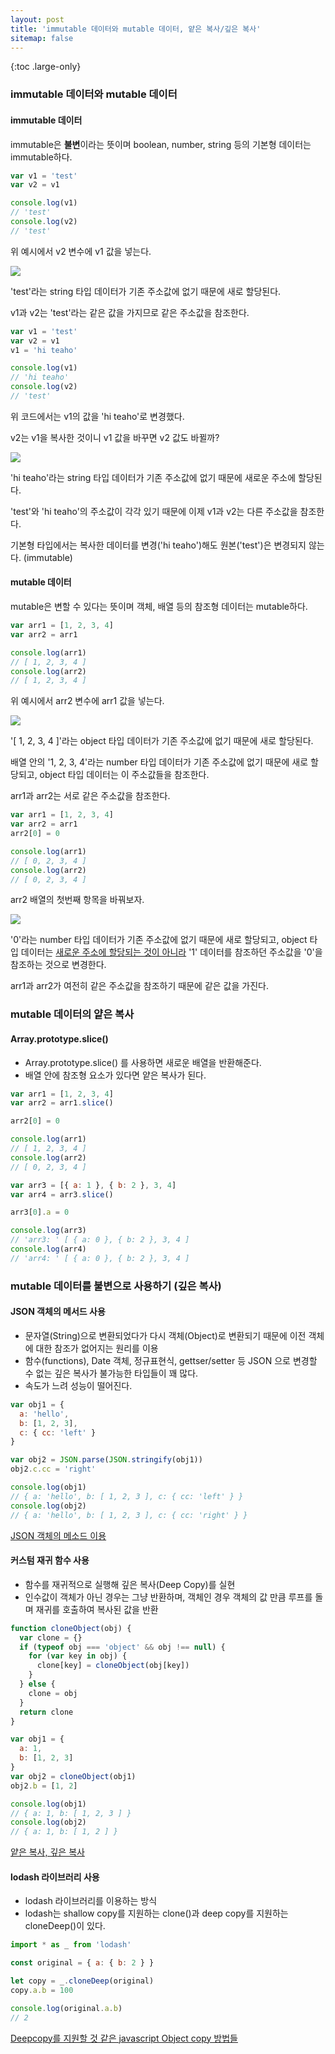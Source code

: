 ```yaml
---
layout: post
title: 'immutable 데이터와 mutable 데이터, 얕은 복사/깊은 복사'
sitemap: false
---
```


{:toc .large-only}

### immutable 데이터와 mutable 데이터

#### immutable 데이터

immutable은 **불변**이라는 뜻이며 boolean, number, string 등의 기본형 데이터는 immutable하다.

```js
var v1 = 'test'
var v2 = v1

console.log(v1)
// 'test'
console.log(v2)
// 'test'
```

위 예시에서 v2 변수에 v1 값을 넣는다.

<img src="https://img1.daumcdn.net/thumb/R1280x0/?scode=mtistory2&fname=https%3A%2F%2Fblog.kakaocdn.net%2Fdn%2Fc2CREj%2FbtqC3OPKKGv%2FQ9nTUlt1DuvpGPzv5c7fY1%2Fimg.jpg" />

'test'라는 string 타입 데이터가 기존 주소값에 없기 때문에 새로 할당된다.

v1과 v2는 'test'라는 같은 값을 가지므로 같은 주소값을 참조한다.

```js
var v1 = 'test'
var v2 = v1
v1 = 'hi teaho'

console.log(v1)
// 'hi teaho'
console.log(v2)
// 'test'
```

위 코드에서는 v1의 값을 'hi teaho'로 변경했다.

v2는 v1을 복사한 것이니 v1 값을 바꾸면 v2 값도 바뀔까?

<img src="https://img1.daumcdn.net/thumb/R1280x0/?scode=mtistory2&fname=https%3A%2F%2Fblog.kakaocdn.net%2Fdn%2FrU6OR%2FbtqC5nRubs5%2FXxwA8hMPM1pLTA5x5nqX1k%2Fimg.jpg" />

'hi teaho'라는 string 타입 데이터가 기존 주소값에 없기 때문에 새로운 주소에 할당된다.

'test'와 'hi teaho'의 주소값이 각각 있기 때문에 이제 v1과 v2는 다른 주소값을 참조한다.

기본형 타입에서는 복사한 데이터를 변경('hi teaho')해도 원본('test')은 변경되지 않는다. (immutable)

#### mutable 데이터

mutable은 변할 수 있다는 뜻이며 객체, 배열 등의 참조형 데이터는 mutable하다.

```js
var arr1 = [1, 2, 3, 4]
var arr2 = arr1

console.log(arr1)
// [ 1, 2, 3, 4 ]
console.log(arr2)
// [ 1, 2, 3, 4 ]
```

위 예시에서 arr2 변수에 arr1 값을 넣는다.

<img src="https://img1.daumcdn.net/thumb/R1280x0/?scode=mtistory2&fname=https%3A%2F%2Fblog.kakaocdn.net%2Fdn%2F7mSsi%2FbtqC22HGwPM%2Fk1jdxqC7ypkp27kG4jMTLK%2Fimg.jpg" />

'[ 1, 2, 3, 4 ]'라는 object 타입 데이터가 기존 주소값에 없기 때문에 새로 할당된다.

배열 안의 '1, 2, 3, 4'라는 number 타입 데이터가 기존 주소값에 없기 때문에 새로 할당되고, object 타입 데이터는 이 주소값들을 참조한다.

arr1과 arr2는 서로 같은 주소값을 참조한다.

```js
var arr1 = [1, 2, 3, 4]
var arr2 = arr1
arr2[0] = 0

console.log(arr1)
// [ 0, 2, 3, 4 ]
console.log(arr2)
// [ 0, 2, 3, 4 ]
```

arr2 배열의 첫번째 항목을 바꿔보자.

<img src="https://img1.daumcdn.net/thumb/R1280x0/?scode=mtistory2&fname=https%3A%2F%2Fblog.kakaocdn.net%2Fdn%2FbfvTet%2FbtqC21opzVf%2Fw4KQ1szIw6WYZrN0d3JpVK%2Fimg.jpg" />

'0'라는 number 타입 데이터가 기존 주소값에 없기 때문에 새로 할당되고, object 타입 데이터는 <u>새로운 주소에 할당되는 것이 아니라</u> '1' 데이터를 참조하던 주소값을 '0'을 참조하는 것으로 변경한다.

arr1과 arr2가 여전히 같은 주소값을 참조하기 때문에 같은 값을 가진다.

### mutable 데이터의 얕은 복사

#### Array.prototype.slice()

- Array.prototype.slice() 를 사용하면 새로운 배열을 반환해준다.
- 배열 안에 참조형 요소가 있다면 얕은 복사가 된다.

```js
var arr1 = [1, 2, 3, 4]
var arr2 = arr1.slice()

arr2[0] = 0

console.log(arr1)
// [ 1, 2, 3, 4 ]
console.log(arr2)
// [ 0, 2, 3, 4 ]
```

```js
var arr3 = [{ a: 1 }, { b: 2 }, 3, 4]
var arr4 = arr3.slice()

arr3[0].a = 0

console.log(arr3)
// 'arr3: ' [ { a: 0 }, { b: 2 }, 3, 4 ]
console.log(arr4)
// 'arr4: ' [ { a: 0 }, { b: 2 }, 3, 4 ]
```

### mutable 데이터를 불변으로 사용하기 (깊은 복사)

#### JSON 객체의 메서드 사용

- 문자열(String)으로 변환되었다가 다시 객체(Object)로 변환되기 때문에 이전 객체에 대한 참조가 없어지는 원리를 이용
- 함수(functions), Date 객체, 정규표현식, gettser/setter 등 JSON 으로 변경할 수 없는 깊은 복사가 불가능한 타입들이 꽤 많다.
- 속도가 느려 성능이 떨어진다.

```js
var obj1 = {
  a: 'hello',
  b: [1, 2, 3],
  c: { cc: 'left' }
}

var obj2 = JSON.parse(JSON.stringify(obj1))
obj2.c.cc = 'right'

console.log(obj1)
// { a: 'hello', b: [ 1, 2, 3 ], c: { cc: 'left' } }
console.log(obj2)
// { a: 'hello', b: [ 1, 2, 3 ], c: { cc: 'right' } }
```

[JSON 객체의 메소드 이용](https://chaewonkong.github.io/posts/js-deep-copy.html#1-json-%EA%B0%9D%EC%B2%B4%EC%9D%98-%EB%A9%94%EC%86%8C%EB%93%9C-%EC%9D%B4%EC%9A%A9)

#### 커스텀 재귀 함수 사용

- 함수를 재귀적으로 실행해 깊은 복사(Deep Copy)를 실현
- 인수값이 객체가 아닌 경우는 그냥 반환하며, 객체인 경우 객체의 값 만큼 루프를 돌며 재귀를 호출하여 복사된 값을 반환

```js
function cloneObject(obj) {
  var clone = {}
  if (typeof obj === 'object' && obj !== null) {
    for (var key in obj) {
      clone[key] = cloneObject(obj[key])
    }
  } else {
    clone = obj
  }
  return clone
}

var obj1 = {
  a: 1,
  b: [1, 2, 3]
}
var obj2 = cloneObject(obj1)
obj2.b = [1, 2]

console.log(obj1)
// { a: 1, b: [ 1, 2, 3 ] }
console.log(obj2)
// { a: 1, b: [ 1, 2 ] }
```

[얕은 복사, 깊은 복사](https://bbaktaeho-95.tistory.com/37)

#### lodash 라이브러리 사용

- lodash 라이브러리를 이용하는 방식
- lodash는 shallow copy를 지원하는 clone()과 deep copy를 지원하는 cloneDeep()이 있다.

```js
import * as _ from 'lodash'

const original = { a: { b: 2 } }

let copy = _.cloneDeep(original)
copy.a.b = 100

console.log(original.a.b)
// 2
```

[Deepcopy를 지원할 것 같은 javascript Object copy 방법들](http://hochulshin.com/javascript-best-deepcopy/)
